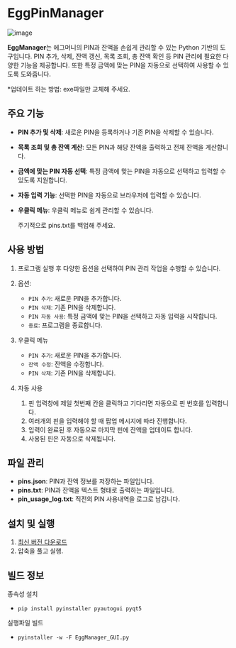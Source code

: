 # EggPinManager
![image](https://github.com/user-attachments/assets/b1512887-2652-416b-aeec-8781c5c96b80)


**EggManager**는 에그머니의 PIN과 잔액을 손쉽게 관리할 수 있는 Python 기반의 도구입니다. PIN 추가, 삭제, 잔액 갱신, 목록 조회, 총 잔액 확인 등 PIN 관리에 필요한 다양한 기능을 제공합니다. 또한 특정 금액에 맞는 PIN을 자동으로 선택하여 사용할 수 있도록 도와줍니다.

*업데이트 하는 방법: exe파일만 교체해 주세요.
## 주요 기능
- **PIN 추가 및 삭제**: 새로운 PIN을 등록하거나 기존 PIN을 삭제할 수 있습니다.
- **목록 조회 및 총 잔액 계산**: 모든 PIN과 해당 잔액을 출력하고 전체 잔액을 계산합니다.
- **금액에 맞는 PIN 자동 선택**: 특정 금액에 맞는 PIN을 자동으로 선택하고 입력할 수 있도록 지원합니다.
- **자동 입력 기능**: 선택한 PIN을 자동으로 브라우저에 입력할 수 있습니다.
- **우클릭 메뉴**: 우클릭 메뉴로 쉽게 관리할 수 있습니다.

  주기적으로 pins.txt를 백업해 주세요.
## 사용 방법
1. 프로그램 실행 후 다양한 옵션을 선택하여 PIN 관리 작업을 수행할 수 있습니다.
2. 옵션:
   - `PIN 추가`: 새로운 PIN을 추가합니다.
   - `PIN 삭제`: 기존 PIN을 삭제합니다.
   - `PIN 자동 사용`: 특정 금액에 맞는 PIN을 선택하고 자동 입력을 시작합니다.
   - `종료`: 프로그램을 종료합니다.
  
3. 우클릭 메뉴
   - `PIN 추가`: 새로운 PIN을 추가합니다.
   - `잔액 수정`: 잔액을 수정합니다.
   - `PIN 삭제`: 기존 PIN을 삭제합니다.
     
5. 자동 사용

   1. 핀 입력창에 제일 첫번째 칸을 클릭하고 기다리면 자동으로 핀 번호를 입력합니다.
   2. 여러개의 핀을 입력해야 할 때 팝업 메시지에 따라 진행합니다.
   3. 입력이 완료된 후 자동으로 마지막 핀에 잔액을 업데이트 합니다.
   4. 사용된 핀은 자동으로 삭제됩니다.

## 파일 관리
- **pins.json**: PIN과 잔액 정보를 저장하는 파일입니다.
- **pins.txt**: PIN과 잔액을 텍스트 형태로 출력하는 파일입니다.
- **pin_usage_log.txt**: 직전의 PIN 사용내역을 로그로 남깁니다.

## 설치 및 실행
1. [최신 버전 다운로드](https://github.com/TUVup/EggPinManager/releases/download/v1.0.1/EggManager_1.0.1.zip)
2. 압축을 풀고 실행.

## 빌드 정보

종속성 설치
- ```
  pip install pyinstaller pyautogui pyqt5
  ```

실행파일 빌드
- ```
  pyinstaller -w -F EggManager_GUI.py
  ```
